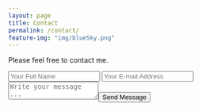 ```yaml
---
layout: page
title: Contact
permalink: /contact/
feature-img: "img/blueSky.png"
---
```


Please feel free to contact me. 

<form action="https://getsimpleform.com/messages?form_api_token=98c5da552fce69cbe8d97789a7f34a27" method="post">
  <!-- the redirect_to is optional, the form will redirect to the referrer on submission -->
  <input type='hidden' name='redirect_to' value='http://robbee72.github.io/portfolioKLR' />
  <input type='text' name='name' placeholder='Your Full Name' />
  
  <input type='email' name='email' placeholder='Your E-mail Address' />
  
  <textarea name='message' placeholder='Write your message ...'></textarea><input type='submit' value='Send Message' />
</form>